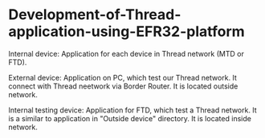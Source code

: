 # Development-of-Thread-application-using-EFR32-platform

Internal device: 
Application for each device in Thread network (MTD or FTD).

External device:
Application on PC, which test our Thread network. It connect with Thread neetwork via Border Router. 
It is located outside network.


Internal testing device:
Application for FTD, which test a Thread network. It is a similar to application in "Outside device" directory. 
It is located inside network.
